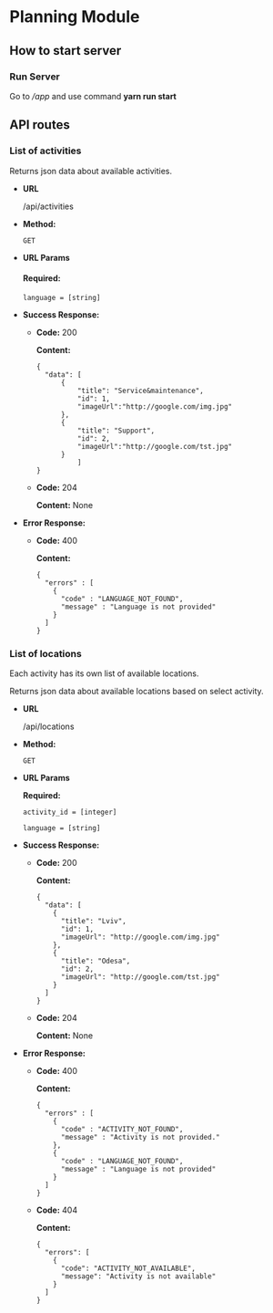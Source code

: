 # Planning Module

## **How to start server**

### Run Server

Go to */app* and use command **yarn run start**


## **API routes**

### **List of activities** 

  Returns json data about available activities.

* **URL**

  /api/activities

* **Method:**

  `GET`
  
* **URL Params**

   #### **Required:**
  
    `language = [string]`

* **Success Response:**

  * **Code:** 200

    **Content:** 
    ```
    {
      "data": [
          {
              "title": "Service&maintenance",
              "id": 1,
              "imageUrl":"http://google.com/img.jpg"
          },
          {
              "title": "Support",
              "id": 2,
              "imageUrl":"http://google.com/tst.jpg"
          }
              ]
    }
    ```

  * **Code:** 204

    **Content:** None

* **Error Response:**

  * **Code:** 400
     
    **Content:**       
    ```
    { 
      "errors" : [
        {
          "code" : "LANGUAGE_NOT_FOUND",
          "message" : "Language is not provided"
        }
      ]
    }
    ```


### **List of locations**

  Each activity has its own list of available locations.

  Returns json data about available locations based on select activity.

  
* **URL**

  /api/locations

* **Method:**

  `GET`
  
* **URL Params**

   **Required:**

   `activity_id = [integer]`

   `language = [string]`

* **Success Response:**

  * **Code:** 200
  
    **Content:** 

    ```
    {
      "data": [
        {
          "title": "Lviv",
          "id": 1,
          "imageUrl": "http://google.com/img.jpg"
        },
        {
          "title": "Odesa",
          "id": 2,
          "imageUrl": "http://google.com/tst.jpg"
        }
      ]
    }
    ```

  * **Code:** 204
    
    **Content:** None  

* **Error Response:**

  * **Code:** 400
    
    **Content:** 
    ```
    { 
      "errors" : [
        { 
          "code" : "ACTIVITY_NOT_FOUND",
          "message" : "Activity is not provided."
        },
        {
          "code" : "LANGUAGE_NOT_FOUND",
          "message" : "Language is not provided"
        }
      ]
    }
    ```
  
  * **Code:** 404

    **Content:** 
    
    ```
    {
      "errors": [
        {
          "code": "ACTIVITY_NOT_AVAILABLE",
          "message": "Activity is not available"
        }
      ]
    }
    ```


